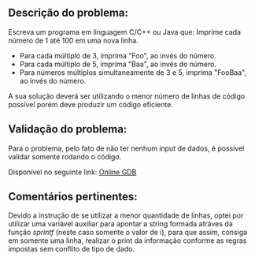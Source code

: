 ## Descrição do problema:

Escreva um programa em linguagem C/C++ ou Java que:
Imprime cada número de 1 até 100 em uma nova linha.

- Para cada múltiplo de 3, imprima "Foo", ao invés do número.
- Para cada múltiplo de 5, imprima "Baa", ao invés do número.
- Para números múltiplos simultaneamente de 3 e 5, imprima "FooBaa", ao invés do número.

A sua solução deverá ser utilizando o menor número de linhas de código possível porém deve produzir um código eficiente.

## Validação do problema:

Para o problema, pelo fato de não ter nenhum input de dados, é possível validar somente rodando o código.

Disponível no seguinte link:
[Online GDB](https://onlinegdb.com/pPc6wMTJ3)

## Comentários pertinentes:

Devido a instrução de se utilizar a menor quantidade de linhas, optei por utilizar uma variável auxiliar para apontar a string formada atráves da função _sprintf_ (neste caso somente o valor de i), para que assim, consiga em somente uma linha, realizar o print da informação conforme as regras impostas sem conflito de tipo de dado.
